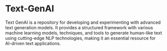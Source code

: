 # Text-GenAI
Text GenAI is a repository for developing and experimenting with advanced text generation models. It provides a structured framework with various machine learning models, techniques, and tools to generate human-like text using cutting-edge NLP technologies, making it an essential resource for AI-driven text applications.
